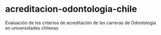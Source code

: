 # acreditacion-odontologia-chile
Evaluación de los criterios de acreditación de las carreras de Odontología en universidades chilenas
